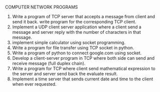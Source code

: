 COMPUTER NETWORK PROGRAMS

1. Write a program of TCP server that accepts a message from client and send it back. write program for the corresponding TCP client.
2. Implement a UDP client server application where a client send a message and server reply with the number of characters in that message.
3. implement simple calculator using socket programming.
4. Write a program for file transfer using TCP socket in python.
5. Write a program of python to connect google.com using socket.
6. Develop a client-server program in TCP where both side can send and receive message (full duplex chain).
7. Write a program for TCP where client send mathematical expression to the server and server send back the evaluate result.
8. Implement a time server that sends current date and time to the client when ever requested.
